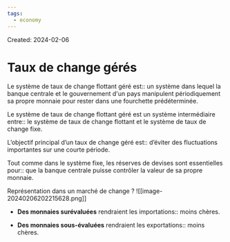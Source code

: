 ```yaml
---
tags:
  - economy
---
```

Created: 2024-02-06

# Taux de change gérés

Le système de taux de change flottant géré est:: un système dans lequel la banque centrale et le gouvernement d'un pays manipulent périodiquement sa propre monnaie pour rester dans une fourchette prédéterminée.
<!--SR:!2024-04-22,26,170-->

Le système de taux de change flottant géré est un système intermédiaire entre:: le système de taux de change flottant et le système de taux de change fixe.
<!--SR:!2024-05-12,46,210-->

L’objectif principal d’un taux de change géré est:: d’éviter des fluctuations importantes sur une courte période.
<!--SR:!2024-05-25,61,230-->

Tout comme dans le système fixe, les réserves de devises sont essentielles pour:: que la banque centrale puisse contrôler la valeur de sa propre monnaie.
<!--SR:!2024-04-30,37,210-->


Représentation dans un marché de change
?
![[image-20240206202215628.png]]
<!--SR:!2024-05-03,47,230-->

- **Des monnaies surévaluées** rendraient les importations:: moins chères.
<!--SR:!2024-05-07,54,250-->
- **Des monnaies sous-évaluées** rendraient les exportations:: moins chères.
<!--SR:!2024-04-14,39,250-->